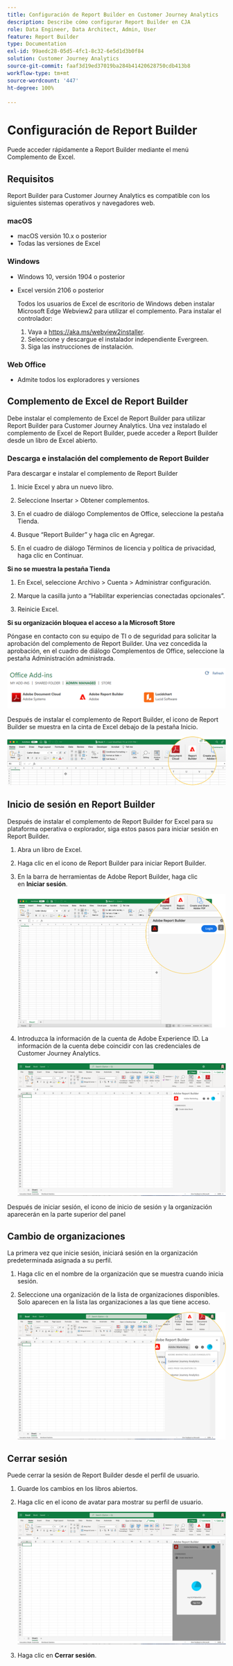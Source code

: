 ```yaml
---
title: Configuración de Report Builder en Customer Journey Analytics
description: Describe cómo configurar Report Builder en CJA
role: Data Engineer, Data Architect, Admin, User
feature: Report Builder
type: Documentation
exl-id: 99aedc28-05d5-4fc1-8c32-6e5d1d3b0f84
solution: Customer Journey Analytics
source-git-commit: faaf3d19ed37019ba284b41420628750cdb413b8
workflow-type: tm+mt
source-wordcount: '447'
ht-degree: 100%

---
```


# Configuración de Report Builder

Puede acceder rápidamente a Report Builder mediante el menú Complemento de Excel.

## Requisitos

Report Builder para Customer Journey Analytics es compatible con los siguientes sistemas operativos y navegadores web.

### macOS

- macOS versión 10.x o posterior
- Todas las versiones de Excel

### Windows

- Windows 10, versión 1904 o posterior
- Excel versión 2106 o posterior

   Todos los usuarios de Excel de escritorio de Windows deben instalar Microsoft Edge Webview2 para utilizar el complemento. Para instalar el controlador:

   1. Vaya a <https://aka.ms/webview2installer>.
   1. Seleccione y descargue el instalador independiente Evergreen.
   1. Siga las instrucciones de instalación.

### Web Office

- Admite todos los exploradores y versiones


## Complemento de Excel de Report Builder

Debe instalar el complemento de Excel de Report Builder para utilizar Report Builder para Customer Journey Analytics. Una vez instalado el complemento de Excel de Report Builder, puede acceder a Report Builder desde un libro de Excel abierto.

### Descarga e instalación del complemento de Report Builder

Para descargar e instalar el complemento de Report Builder

1. Inicie Excel y abra un nuevo libro.

1. Seleccione Insertar > Obtener complementos.

1. En el cuadro de diálogo Complementos de Office, seleccione la pestaña Tienda.

1. Busque “Report Builder” y haga clic en Agregar.

1. En el cuadro de diálogo Términos de licencia y política de privacidad, haga clic en Continuar.

**Si no se muestra la pestaña Tienda**

1. En Excel, seleccione Archivo > Cuenta > Administrar configuración.

1. Marque la casilla junto a “Habilitar experiencias conectadas opcionales”.

1. Reinicie Excel.

**Si su organización bloquea el acceso a la Microsoft Store**

Póngase en contacto con su equipo de TI o de seguridad para solicitar la aprobación del complemento de Report Builder. Una vez concedida la aprobación, en el cuadro de diálogo Complementos de Office, seleccione la pestaña Administración administrada.

![](./assets/image1.png)

Después de instalar el complemento de Report Builder, el icono de Report Builder se muestra en la cinta de Excel debajo de la pestaña Inicio.

![](./assets/rb_app_icon.png)

## Inicio de sesión en Report Builder

Después de instalar el complemento de Report Builder for Excel para su plataforma operativa o explorador, siga estos pasos para iniciar sesión en Report Builder.

1. Abra un libro de Excel.

1. Haga clic en el icono de Report Builder para iniciar Report Builder.

1. En la barra de herramientas de Adobe Report Builder, haga clic en **Iniciar sesión**.

   ![](./assets/rb_login.png)

1. Introduzca la información de la cuenta de Adobe Experience ID. La información de la cuenta debe coincidir con las credenciales de Customer Journey Analytics.

   ![](./assets/image4.png)

Después de iniciar sesión, el icono de inicio de sesión y la organización aparecerán en la parte superior del panel

## Cambio de organizaciones

La primera vez que inicie sesión, iniciará sesión en la organización predeterminada asignada a su perfil.

1. Haga clic en el nombre de la organización que se muestra cuando inicia sesión.

1. Seleccione una organización de la lista de organizaciones disponibles. Solo aparecen en la lista las organizaciones a las que tiene acceso.

   ![](./assets/image5.png)

## Cerrar sesión

Puede cerrar la sesión de Report Builder desde el perfil de usuario.

1. Guarde los cambios en los libros abiertos.

1. Haga clic en el icono de avatar para mostrar su perfil de usuario.

   ![](./assets/image6.png)

1. Haga clic en **Cerrar sesión**.
